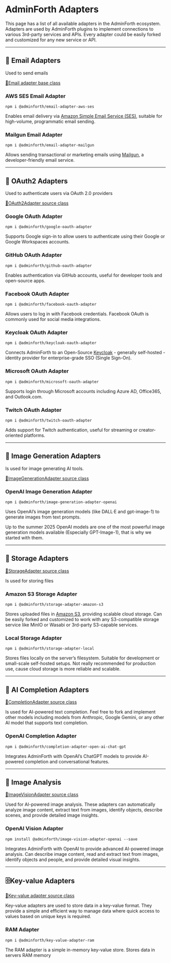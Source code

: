 # AdminForth Adapters

This page has a list of all available adapters in the AdminForth ecosystem. 
Adapters are used by AdminForth plugins to implement connections to various 3rd-party services and APIs. 
Every adapter could be easily forked and customized for any new service or API.

---

## 📧 Email Adapters

Used to send emails

[🔗Email adapter base class](https://github.com/devforth/adminforth/blob/917d897c866975a4aee29273377f2c07cb6ddf81/adminforth/types/adapters/EmailAdapter.ts#L17)

### AWS SES Email Adapter

```
npm i @adminforth/email-adapter-aws-ses
```

Enables email delivery via [Amazon Simple Email Service (SES)](https://aws.amazon.com/ses/), suitable for high-volume, programmatic email sending.

### Mailgun Email Adapter

```
npm i @adminforth/email-adapter-mailgun
```

Allows sending transactional or marketing emails using [Mailgun](https://www.mailgun.com/), a developer-friendly email service.

---

## 🔐 OAuth2 Adapters

Used to authenticate users via OAuth 2.0 providers

[🔗OAuth2Adapter source class](https://github.com/devforth/adminforth/blob/917d897c866975a4aee29273377f2c07cb6ddf81/adminforth/types/adapters/OAuth2Adapter.ts#L9)


### Google OAuth Adapter

```
npm i @adminforth/google-oauth-adapter
```

Supports Google sign-in to allow users to authenticate using their Google or Google Workspaces accounts.

### GitHub OAuth Adapter

```
npm i @adminforth/github-oauth-adapter
```

Enables authentication via GitHub accounts, useful for developer tools and open-source apps.

### Facebook OAuth Adapter

```
npm i @adminforth/facebook-oauth-adapter
```

Allows users to log in with Facebook credentials. Facebook OAuth is commonly used for social media integrations.

### Keycloak OAuth Adapter

```
npm i @adminforth/keycloak-oauth-adapter
```

Connects AdminForth to an Open-Source [Keycloak](https://www.keycloak.org/) - generally self-hosted - identity provider for enterprise-grade SSO (Single Sign-On).

### Microsoft OAuth Adapter

```
npm i @adminforth/microsoft-oauth-adapter
```

Supports login through Microsoft accounts including Azure AD, Office365, and Outlook.com.

### Twitch OAuth Adapter

```
npm i @adminforth/twitch-oauth-adapter
```

Adds support for Twitch authentication, useful for streaming or creator-oriented platforms.

---

## 🎨 Image Generation Adapters

Is used for image generating AI tools.

[🔗ImageGenerationAdapter source class](https://github.com/devforth/adminforth/blob/917d897c866975a4aee29273377f2c07cb6ddf81/adminforth/types/adapters/ImageGenerationAdapter.ts#L32)


### OpenAI Image Generation Adapter

```
npm i @adminforth/image-generation-adapter-openai
```

Uses OpenAI’s image generation models (like DALL·E and gpt-image-1) to generate images from text prompts.

Up to the summer 2025 OpenAI models are one of the most powerful image generation models available (Especially GPT-Image-1), that is why we started with them.

---

## 💾 Storage Adapters


[🔗StorageAdapter source class](https://github.com/devforth/adminforth/blob/917d897c866975a4aee29273377f2c07cb6ddf81/adminforth/types/adapters/StorageAdapter.ts#L8)

Is used for storing files  

### Amazon S3 Storage Adapter

```
npm i @adminforth/storage-adapter-amazon-s3
```

Stores uploaded files in [Amazon S3](https://aws.amazon.com/s3/), providing scalable cloud storage.
Can be easily forked and customized to work with any S3-compatible storage service like MinIO or Wasabi or 3rd-party S3-capable services.


### Local Storage Adapter

```
npm i @adminforth/storage-adapter-local
```

Stores files locally on the server’s filesystem. Suitable for development or small-scale self-hosted setups.
Not really recommended for production use, cause cloud storage is more reliable and scalable.

---

## 🧠 AI Completion Adapters

[🔗CompletionAdapter source class](https://github.com/devforth/adminforth/blob/917d897c866975a4aee29273377f2c07cb6ddf81/adminforth/types/adapters/CompletionAdapter.ts#L16)


Is used for AI-powered text completion. 
Feel free to fork and implement other models including models from Anthropic, Google Gemini, or any other AI model that supports text completion.

### OpenAI Completion Adapter

```
npm i @adminforth/completion-adapter-open-ai-chat-gpt
```

Integrates AdminForth with OpenAI’s ChatGPT models to provide AI-powered completion and conversational features.

---

## 🔎 Image Analysis

[🔗ImageVisionAdapter source class](https://github.com/devforth/adminforth/blob/1efdc19e3bb7a5fc3b19106704e4ae8bb7c73276/adminforth/types/adapters/ImageVisionAdapter.ts#L1)

Used for AI-powered image analysis. These adapters can automatically analyze image content, extract text from images, identify objects, describe scenes, and provide detailed image insights. 

### OpenAI Vision Adapter

```
npm install @adminforth/image-vision-adapter-openai --save
```

Integrates AdminForth with OpenAI to provide advanced AI-powered image analysis. Can describe image content, read and extract text from images, identify objects and people, and provide detailed visual insights.

---

## 🗄️Key-value Adapters

[🔗Key-value adapter source class](https://github.com/devforth/adminforth/blob/86bb9236fed9e844fdb07688318c050641f9eb1c/adminforth/types/adapters/KeyValueAdapter.ts#L6)

Key-value adapters are used to store data in a key-value format. They provide a simple and efficient way to manage data where quick access to values based on unique keys is required.

### RAM Adapter

```
npm i @adminforth/key-value-adapter-ram
```

The RAM adapter is a simple in-memory key-value store. Stores data in servers RAM memory